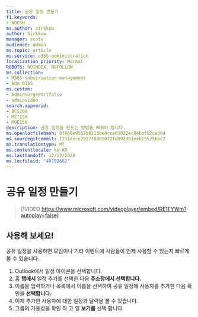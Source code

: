 ```yaml
---
title: 공유 일정 만들기
f1.keywords:
- NOCSH
ms.author: sirkkuw
author: Sirkkuw
manager: scotv
audience: Admin
ms.topic: article
ms.service: o365-administration
localization_priority: Normal
ROBOTS: NOINDEX, NOFOLLOW
ms.collection:
- M365-subscription-management
- Adm_O365
ms.custom:
- AdminSurgePortfolio
- adminvideo
search.appverid:
- BCS160
- MET150
- MOE150
description: 공유 일정을 만드는 방법을 배워야 합니다.
ms.openlocfilehash: 8f060e9557b8213be4cce01022ec84bbf82ca304
ms.sourcegitcommit: f231eece2927f0d01072fd092db1eab15525bbc2
ms.translationtype: MT
ms.contentlocale: ko-KR
ms.lasthandoff: 12/17/2020
ms.locfileid: "49702602"
---
```

# <a name="create-a-shared-calendar"></a>공유 일정 만들기

> [!VIDEO https://www.microsoft.com/videoplayer/embed/RE1FYWm?autoplay=false]

## <a name="try-it"></a>사용해 보세요!

공유 일정을 사용하면 모임이나 기타 이벤트에 사람들이 언제 사용할 수 있는지 빠르게 볼 수 있습니다.

1. Outlook에서 일정 아이콘을 선택합니다.
1. 홈 **탭에서** 일정 추가를 선택한 다음 **주소장에서 선택합니다.**
1. 이름을 입력하거나 목록에서 이름을 선택하여 공유 일정에 사용자를 추가한 다음 확인을 **선택합니다.**
1. 이제 추가한 사용자에 대한 일정과 달력을 볼 수 있습니다.
1. 그룹의 가용성을 확인 하 고 일 **보기를** 선택 합니다.